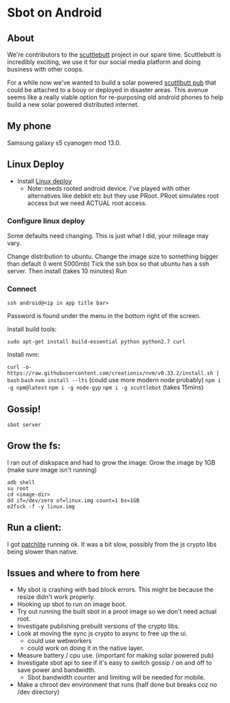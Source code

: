 # Sbot on Android

## About
We're contributors to the [scuttlebutt](https://www.scuttlebutt.nz/) project in our spare time. Scuttlebutt is incredibly exciting, we use it for our social media platform and doing business with other coops. 

For a while now we've wanted to build a solar powered [scuttlbutt pub](https://www.scuttlebutt.nz/concepts/pub.html) that could be attached to a bouy or deployed in disaster areas. This avenue seems like a really viable option for re-purposing old android phones to help build a new solar powered distributed internet. 

## My phone
Samsung galaxy s5 cyanogen mod 13.0. 

## Linux Deploy

- Install [Linux deploy](https://play.google.com/store/apps/details?id=ru.meefik.linuxdeploy)
  - Note: needs rooted android device. I've played with other alternatives like debkit etc but they use PRoot. PRoot simulates root access but we need ACTUAL root access.

### Configure linux deploy
Some defaults need changing. This is just what I did, your mileage may vary.

Change distribution to ubuntu.
Change the image size to something bigger than default (I went 5000mb)
Tick the ssh box so that ubuntu has a ssh server.
Then install (takes 10 minutes)
Run

### Connect
`ssh android@<ip in app title bar>` 

Password is found under the menu in the bottom right of the screen.

Install build tools:

`sudo apt-get install build-essential python python2.7 curl`

Install nvm:

`curl -o- https://raw.githubusercontent.com/creationix/nvm/v0.33.2/install.sh | bash`
`bash`
`nvm install --lts` (could use more modern node probably)
`npm i -g npm@latest`
`npm i -g node-gyp`
`npm i -g scuttlebot` (takes 15mins)

## Gossip!
`sbot server`

## Grow the fs:
I ran out of diskspace and had to grow the image:
Grow the image by 1GB (make sure image isn't running)
```
adb shell
su root
cd <image-dir>
dd if=/dev/zero of=linux.img count=1 bs=1GB
e2fsck -f -y linux.img
```

## Run a client:
I got [patchlite](https://github.com/ssbc/patchlite) running ok. It was a bit slow, possibly from the js crypto libs being slower than native.

## Issues and where to from here
- My sbot is crashing with bad block errors. This might be because the resize didn't work properly.
- Hooking up sbot to run on image boot.
- Try out running the built sbot in a proot image so we don't need actual root.
- Investigate publishing prebuilt versions of the crypto libs.
- Look at moving the sync js crypto to async to free up the ui.
  - could use webworkers
  - could work on doing it in the native layer.
- Measure battery / cpu use. (important for making solar powered pub)
- Investigate sbot api to see if it's easy to switch gossip / on and off to save power and bandwidth. 
  - Sbot bandwidth counter and limiting will be needed for mobile.
- Make a chroot dev environment that runs (half done but breaks coz no /dev directory)

